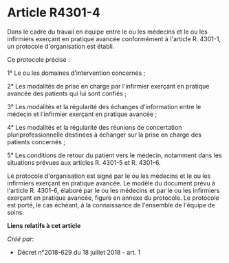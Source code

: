 # Article R4301-4

Dans le cadre du travail en équipe entre le ou les médecins et le ou les infirmiers exerçant en pratique avancée conformément
à l'article R. 4301-1, un protocole d'organisation est établi.

Ce protocole précise :

1° Le ou les domaines d'intervention concernés ;

2° Les modalités de prise en charge par l'infirmier exerçant en pratique avancée des patients qui lui sont confiés ;

3° Les modalités et la régularité des échanges d'information entre le médecin et l'infirmier exerçant en pratique avancée ;

4° Les modalités et la régularité des réunions de concertation pluriprofessionnelle destinées à échanger sur la prise en
charge des patients concernés ;

5° Les conditions de retour du patient vers le médecin, notamment dans les situations prévues aux articles R. 4301-5 et R.
4301-6.

Le protocole d'organisation est signé par le ou les médecins et le ou les infirmiers exerçant en pratique avancée. Le modèle
du document prévu à l'article R. 4301-6, élaboré par le ou les médecins et par le ou les infirmiers exerçant en pratique
avancée, figure en annexe du protocole. Le protocole est porté, le cas échéant, à la connaissance de l'ensemble de l'équipe
de soins.

**Liens relatifs à cet article**

_Créé par_:

  - Décret n°2018-629 du 18 juillet 2018 - art. 1
